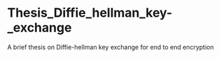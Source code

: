 # Thesis_Diffie_hellman_key-_exchange
A brief thesis on Diffie-hellman key exchange for end to end encryption

